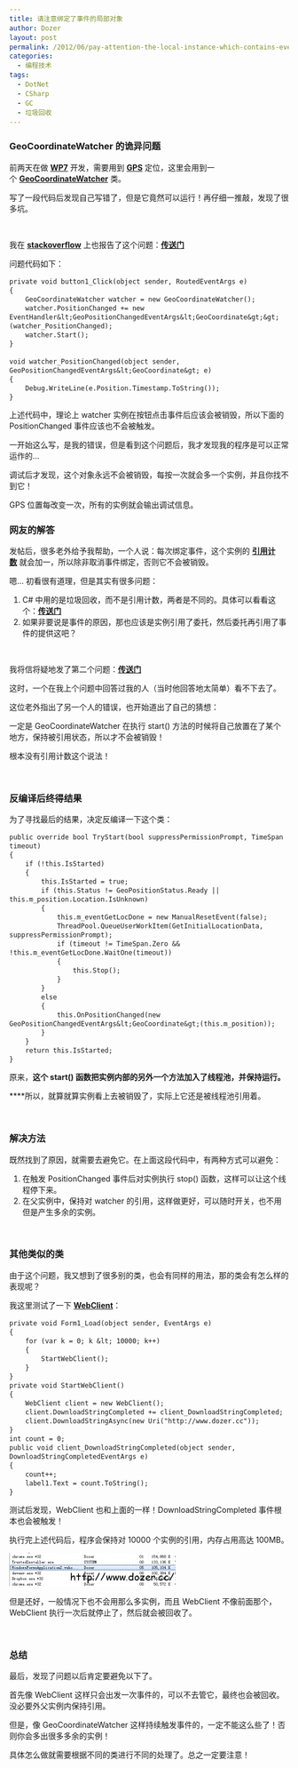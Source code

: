 ```yaml
---
title: 请注意绑定了事件的局部对象
author: Dozer
layout: post
permalink: /2012/06/pay-attention-the-local-instance-which-contains-events/
categories:
  - 编程技术
tags:
  - DotNet
  - CSharp
  - GC
  - 垃圾回收
---
```


### GeoCoordinateWatcher 的诡异问题

前两天在做 **<a href="http://zh.wikipedia.org/wiki/Windows_Phone" target="_blank">WP7</a>** 开发，需要用到 **<a href="http://zh.wikipedia.org/wiki/GPS" target="_blank">GPS</a>** 定位，这里会用到一个 **<a href="http://msdn.microsoft.com/zh-cn/library/system.device.location.geocoordinatewatcher.aspx" target="_blank">GeoCoordinateWatcher</a>** 类。

写了一段代码后发现自己写错了，但是它竟然可以运行！再仔细一推敲，发现了很多坑。

&nbsp;

我在 <a href="http://stackoverflow.com/" target="_blank"><strong>stackoverflow</strong></a> 上也报告了这个问题：**<a href="http://stackoverflow.com/questions/10992100/how-to-dispose-the-local-variable-that-contains-event" target="_blank">传送门</a>**

问题代码如下：

    private void button1_Click(object sender, RoutedEventArgs e)
    {
        GeoCoordinateWatcher watcher = new GeoCoordinateWatcher();
        watcher.PositionChanged += new EventHandler&lt;GeoPositionChangedEventArgs&lt;GeoCoordinate&gt;&gt;(watcher_PositionChanged);
        watcher.Start();
    }

    void watcher_PositionChanged(object sender, GeoPositionChangedEventArgs&lt;GeoCoordinate&gt; e)
    {
        Debug.WriteLine(e.Position.Timestamp.ToString());
    }

上述代码中，理论上 watcher 实例在按钮点击事件后应该会被销毁，所以下面的 PositionChanged 事件应该也不会被触发。

一开始这么写，是我的错误，但是看到这个问题后，我才发现我的程序是可以正常运作的…

调试后才发现，这个对象永远不会被销毁，每按一次就会多一个实例，并且你找不到它！

GPS 位置每改变一次，所有的实例就会输出调试信息。

<!--more-->

### 网友的解答

发帖后，很多老外给予我帮助，一个人说：每次绑定事件，这个实例的 **<a href="https://www.google.com/search?q=%E5%BC%95%E7%94%A8%E8%AE%A1%E6%95%B0" target="_blank">引用计数</a>** 就会加一，所以除非取消事件绑定，否则它不会被销毁。

嗯… 初看很有道理，但是其实有很多问题：

1.  C# 中用的是垃圾回收，而不是引用计数，两者是不同的。具体可以看看这个：**<a href="http://blogs.msdn.com/b/abhinaba/archive/2009/01/30/back-to-basics-mark-and-sweep-garbage-collection.aspx" target="_blank">传送门</a>**
2.  如果非要说是事件的原因，那也应该是实例引用了委托，然后委托再引用了事件的提供这吧？

&nbsp;

我将信将疑地发了第二个问题：**<a href="http://stackoverflow.com/questions/10997060/why-cant-the-instance-bound-to-an-event-be-collected-by-the-gc" target="_blank">传送门</a>**

这时，一个在我上个问题中回答过我的人（当时他回答地太简单）看不下去了。

这位老外指出了另一个人的错误，也开始道出了自己的猜想：

一定是 GeoCoordinateWatcher 在执行 start() 方法的时候将自己放置在了某个地方，保持被引用状态，所以才不会被销毁！

根本没有引用计数这个说法！

&nbsp;

### 反编译后终得结果

为了寻找最后的结果，决定反编译一下这个类：

    public override bool TryStart(bool suppressPermissionPrompt, TimeSpan timeout)
    {
        if (!this.IsStarted)
        {
            this.IsStarted = true;
            if (this.Status != GeoPositionStatus.Ready || this.m_position.Location.IsUnknown)
            {
                this.m_eventGetLocDone = new ManualResetEvent(false);
                ThreadPool.QueueUserWorkItem(GetInitialLocationData, suppressPermissionPrompt);
                if (timeout != TimeSpan.Zero && !this.m_eventGetLocDone.WaitOne(timeout))
                {
                    this.Stop();
                }
            }
            else
            {
                this.OnPositionChanged(new GeoPositionChangedEventArgs&lt;GeoCoordinate&gt;(this.m_position));
            }
        }
        return this.IsStarted;
    }

原来，**这个 start() 函数把实例内部的另外一个方法加入了线程池，并保持运行。**

****所以，就算就算实例看上去被销毁了，实际上它还是被线程池引用着。

&nbsp;

### 解决方法

既然找到了原因，就需要去避免它。在上面这段代码中，有两种方式可以避免：

1.  在触发 PositionChanged 事件后对实例执行 stop() 函数，这样可以让这个线程停下来。
2.  在父实例中，保持对 watcher 的引用，这样做更好，可以随时开关，也不用但是产生多余的实例。

&nbsp;

### 其他类似的类

由于这个问题，我又想到了很多别的类，也会有同样的用法，那的类会有怎么样的表现呢？

我这里测试了一下 **<a href="http://msdn.microsoft.com/zh-cn/library/system.net.webclient(v=vs.80).aspx" target="_blank">WebClient</a>**：

    private void Form1_Load(object sender, EventArgs e)
    {
        for (var k = 0; k &lt; 10000; k++)
        {
            StartWebClient();
        }
    }
    private void StartWebClient()
    {
        WebClient client = new WebClient();
        client.DownloadStringCompleted += client_DownloadStringCompleted;
        client.DownloadStringAsync(new Uri("http://www.dozer.cc"));
    }
    int count = 0;
    public void client_DownloadStringCompleted(object sender, DownloadStringCompletedEventArgs e)
    {
        count++;
        label1.Text = count.ToString();
    }

测试后发现，WebClient 也和上面的一样！DownloadStringCompleted 事件根本也会被触发！

执行完上述代码后，程序会保持对 10000 个实例的引用，内存占用高达 100MB。

[<img class="alignnone size-medium wp-image-773" title="explorer" alt="explorer" src="/uploads/2012/06/explorer-300x60.png" width="300" height="60" />][1]

但是还好，一般情况下也不会用那么多实例，而且 WebClient 不像前面那个，WebClient 执行一次后就停止了，然后就会被回收了。

&nbsp;

### 总结

最后，发现了问题以后肯定要避免以下了。

首先像 WebClient 这样只会出发一次事件的，可以不去管它，最终也会被回收。没必要外父实例内保持引用。

但是，像 GeoCoordinateWatcher 这样持续触发事件的，一定不能这么些了！否则你会多出很多多余的实例！

具体怎么做就需要根据不同的类进行不同的处理了。总之一定要注意！

 [1]: /uploads/2012/06/explorer.png
